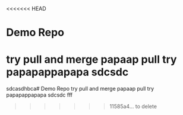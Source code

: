 <<<<<<< HEAD
# Demo Repo
try pull and merge papaap pull try papapappapapa  sdcsdc
=======
sdcasdhbca# Demo Repo
try pull and merge papaap pull try papapappapapa  sdcsdc fff
>>>>>>> 11585a4... to delete
